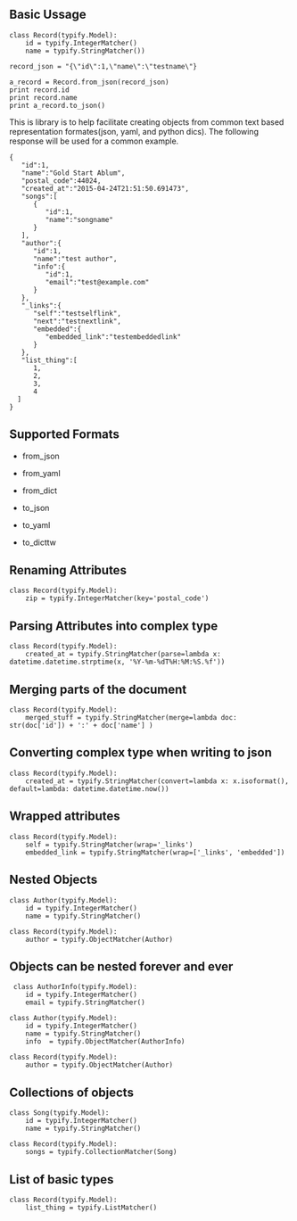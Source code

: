 Basic Ussage
----
    class Record(typify.Model):                                                                                                                                                                    
        id = typify.IntegerMatcher()                                                                                                                                                               
        name = typify.StringMatcher())  

    record_json = "{\"id\":1,\"name\":\"testname\"}
    
    a_record = Record.from_json(record_json)
    print record.id
    print record.name
    print a_record.to_json()

This is library is to help facilitate creating objects from common text based representation formates(json, yaml, and python dics).  The following response will be used for a common example.  

    {
       "id":1,
       "name":"Gold Start Ablum",
       "postal_code":44024,
       "created_at":"2015-04-24T21:51:50.691473",
       "songs":[
          {
             "id":1,
             "name":"songname"
          }
       ],
       "author":{
          "id":1,
          "name":"test author",
          "info":{
             "id":1,
             "email":"test@example.com"
          }
       },
       "_links":{
          "self":"testselflink",
          "next":"testnextlink",
          "embedded":{
             "embedded_link":"testembeddedlink"
          }
       },
       "list_thing":[
          1,
          2,
          3,
          4
      ]
    }
    
    
Supported Formats
---
* from_json
* from_yaml
* from_dict

* to_json
* to_yaml
* to_dicttw

    
    
Renaming Attributes
---
    class Record(typify.Model):
        zip = typify.IntegerMatcher(key='postal_code')
        
Parsing Attributes into complex type
---
    class Record(typify.Model):
        created_at = typify.StringMatcher(parse=lambda x: datetime.datetime.strptime(x, '%Y-%m-%dT%H:%M:%S.%f'))

Merging parts of the document
---
    class Record(typify.Model):
        merged_stuff = typify.StringMatcher(merge=lambda doc: str(doc['id']) + ':' + doc['name'] )
        
Converting complex type when writing to json
---
    class Record(typify.Model):
        created_at = typify.StringMatcher(convert=lambda x: x.isoformat(), default=lambda: datetime.datetime.now())
        
Wrapped attributes
---
    class Record(typify.Model):
        self = typify.StringMatcher(wrap='_links')
        embedded_link = typify.StringMatcher(wrap=['_links', 'embedded'])
        
Nested Objects
---

    class Author(typify.Model):                                                                                                                                                                    
        id = typify.IntegerMatcher()                                                                                                                                                               
        name = typify.StringMatcher()
        
    class Record(typify.Model): 
        author = typify.ObjectMatcher(Author)
        
Objects can be nested forever and ever
---
     class AuthorInfo(typify.Model):                                                                                                                                                                
        id = typify.IntegerMatcher()                                                                                                                                                               
        email = typify.StringMatcher()  
   
    class Author(typify.Model):                                                                                                                                                                    
        id = typify.IntegerMatcher()                                                                                                                                                               
        name = typify.StringMatcher()
        info  = typify.ObjectMatcher(AuthorInfo)
        
    class Record(typify.Model): 
        author = typify.ObjectMatcher(Author)
        
Collections of objects
---
    class Song(typify.Model):                                                                                                                                                                      
        id = typify.IntegerMatcher()                                                                                                                                                               
        name = typify.StringMatcher() 
    
    class Record(typify.Model): 
        songs = typify.CollectionMatcher(Song)
        
List of basic types
---
    class Record(typify.Model): 
        list_thing = typify.ListMatcher()

